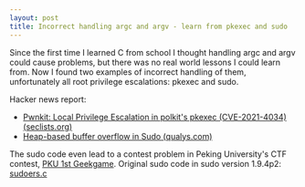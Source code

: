 ```yaml
---
layout: post
title: Incorrect handling argc and argv - learn from pkexec and sudo
---
```

<!-- This Source Code Form is subject to the terms of the Mozilla Public
   - License, v. 2.0. If a copy of the MPL was not distributed with this
   - file, You can obtain one at https://mozilla.org/MPL/2.0/. -->
Since the first time I learned C from school I thought handling argc and argv could cause problems, but there was no real world lessons I could learn from. Now I found two examples of incorrect handling of them, unfortunately all root privilege escalations: pkexec and sudo.

Hacker news report:
* [Pwnkit: Local Privilege Escalation in polkit's pkexec (CVE-2021-4034) (seclists.org)](https://news.ycombinator.com/item?id=30077271)
* [Heap-based buffer overflow in Sudo (qualys.com)](https://news.ycombinator.com/item?id=25919235)

The sudo code even lead to a contest problem in Peking University's CTF contest, [PKU 1st Geekgame](https://github.com/PKU-GeekGame/geekgame-1st/tree/master/writeups/lrh#%E5%AD%97%E7%AC%A6%E4%B8%B2%E8%BD%AC%E4%B9%89). Original sudo code in sudo version 1.9.4p2: [sudoers.c](https://github.com/sudo-project/sudo/blob/741cf082a358120dcbbe1005bd794bad157e4e10/plugins/sudoers/sudoers.c#L971-L975)